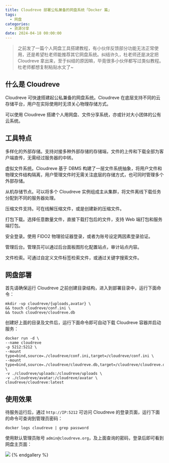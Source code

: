```yaml
---
title: Cloudreve 部署公私兼备的网盘系统「Docker 篇」
tags:
  - 网盘
categories:
  - 资源分享
date: 2024-04-18 00:00:00
---
```


> 之前发了一篇个人网盘工具搭建教程，有小伙伴反馈部分功能无法正常使用，还是希望杜老师能推荐其它网盘系统。纠结许久，杜老师还是决定把 Cloudreve 拿出来，至于纠结的原因嘛，毕竟很多小伙伴都写过类似教程。杜老师都想复制粘贴水文了~

<!-- more -->

## 什么是 Cloudreve

Cloudreve 可快速搭建起公私兼备的网盘系统。Cloudreve 在底层支持不同的云存储平台，用户在实际使用时无须关心物理存储方式。

可以使用 Cloudreve 搭建个人用网盘、文件分享系统，亦或针对大小团体的公有云系统。

## 工具特点

多样化的外部存储。支持对接多种外部存储的存储端，文件的上传和下载全部为客户端直传，无需经过服务器的中转。

虚拟文件系统。Cloudreve 基于 DBMS 构建了一层文件系统抽象，将用户文件和物理文件结构隔离，用户管理文件时无需关注底层的存储方式，也可同时管理多个外部存储。

从机存储节点。可以将多个 Cloudreve 实例组成主从集群，将文件离线下载任务分配到不同的服务器处理。

压缩文件支持。可在线解压缩文件，或是创建新的压缩文件。

打包下载。选择任意数量文件，直接下载打包后的文件，支持 Web 端打包和服务端打包。

安全登录。使用 FIDO2 物理验证器登录，或者为账号设定两因素登录验证。

管理后台。管理员可以通过后台面板图形化配置站点，审计站点内容。

文件检索。可通过自定义文件标签检索文件，或通过关键字搜索文件。

## 网盘部署

首先请确保运行 Cloudreve 之前创建目录结构，进入到部署目录中，运行下面命令：

```
mkdir -vp cloudreve/{uploads,avatar} \
&& touch cloudreve/conf.ini \
&& touch cloudreve/cloudreve.db
```

创建好上面的目录及文件后，运行下面命令即可自动下载 Cloudreve 容器并启动服务：

```
docker run -d \
--name cloudreve
-p 5212:5212 \
--mount type=bind,source=./cloudreve/conf.ini,target=/cloudreve/conf.ini \
--mount type=bind,source=./cloudreve/cloudreve.db,target=/cloudreve/cloudreve.db \
-v ./cloudreve/uploads:/cloudreve/uploads \
-v ./cloudreve/avatar:/cloudreve/avatar \
cloudreve/cloudreve:latest
```

## 使用效果

待服务运行后，通过 `http://IP:5212` 可访问 Cloudreve 的登录页面，运行下面的命令可查询到管理员密码：

```
docker logs cloudreve | grep password
```

使用默认管理员账号 `admin@cloudreve.org`，及上面查询的密码，登录后即可看到网盘主页面：

![](https://cdn.dusays.com/2024/04/698-1.jpg)
{% endgallery %}